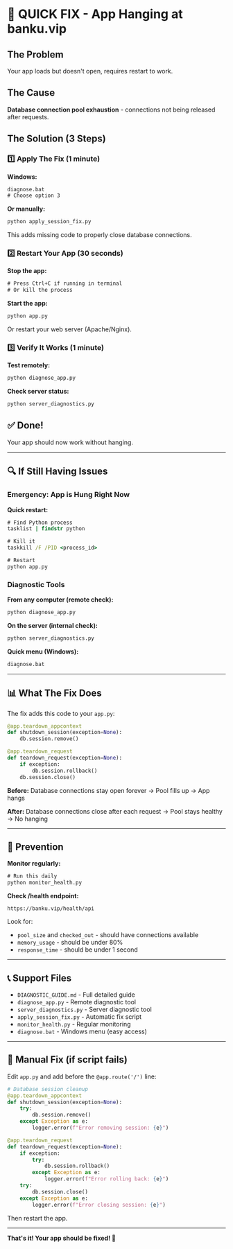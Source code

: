 # 🚨 QUICK FIX - App Hanging at banku.vip

## The Problem
Your app loads but doesn't open, requires restart to work.

## The Cause
**Database connection pool exhaustion** - connections not being released after requests.

## The Solution (3 Steps)

### 1️⃣ Apply The Fix (1 minute)

**Windows:**
```cmd
diagnose.bat
# Choose option 3
```

**Or manually:**
```cmd
python apply_session_fix.py
```

This adds missing code to properly close database connections.

### 2️⃣ Restart Your App (30 seconds)

**Stop the app:**
```cmd
# Press Ctrl+C if running in terminal
# Or kill the process
```

**Start the app:**
```cmd
python app.py
```

Or restart your web server (Apache/Nginx).

### 3️⃣ Verify It Works (1 minute)

**Test remotely:**
```cmd
python diagnose_app.py
```

**Check server status:**
```cmd
python server_diagnostics.py
```

## ✅ Done!

Your app should now work without hanging.

---

## 🔍 If Still Having Issues

### Emergency: App is Hung Right Now

**Quick restart:**
```cmd
# Find Python process
tasklist | findstr python

# Kill it
taskkill /F /PID <process_id>

# Restart
python app.py
```

### Diagnostic Tools

**From any computer (remote check):**
```cmd
python diagnose_app.py
```

**On the server (internal check):**
```cmd
python server_diagnostics.py
```

**Quick menu (Windows):**
```cmd
diagnose.bat
```

---

## 📊 What The Fix Does

The fix adds this code to your `app.py`:

```python
@app.teardown_appcontext
def shutdown_session(exception=None):
    db.session.remove()

@app.teardown_request  
def teardown_request(exception=None):
    if exception:
        db.session.rollback()
    db.session.close()
```

**Before:** Database connections stay open forever → Pool fills up → App hangs

**After:** Database connections close after each request → Pool stays healthy → No hanging

---

## 🎯 Prevention

**Monitor regularly:**
```cmd
# Run this daily
python monitor_health.py
```

**Check /health endpoint:**
```
https://banku.vip/health/api
```

Look for:
- `pool_size` and `checked_out` - should have connections available
- `memory_usage` - should be under 80%
- `response_time` - should be under 1 second

---

## 📞 Support Files

- `DIAGNOSTIC_GUIDE.md` - Full detailed guide
- `diagnose_app.py` - Remote diagnostic tool
- `server_diagnostics.py` - Server diagnostic tool  
- `apply_session_fix.py` - Automatic fix script
- `monitor_health.py` - Regular monitoring
- `diagnose.bat` - Windows menu (easy access)

---

## 🔧 Manual Fix (if script fails)

Edit `app.py` and add before the `@app.route('/')` line:

```python
# Database session cleanup
@app.teardown_appcontext
def shutdown_session(exception=None):
    try:
        db.session.remove()
    except Exception as e:
        logger.error(f"Error removing session: {e}")

@app.teardown_request
def teardown_request(exception=None):
    if exception:
        try:
            db.session.rollback()
        except Exception as e:
            logger.error(f"Error rolling back: {e}")
    try:
        db.session.close()
    except Exception as e:
        logger.error(f"Error closing session: {e}")
```

Then restart the app.

---

**That's it! Your app should be fixed! 🎉**


